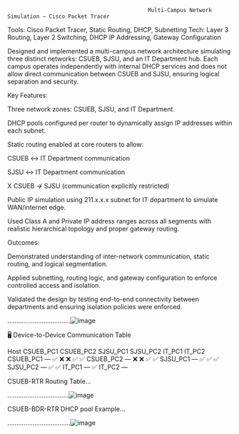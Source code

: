                                                 Multi-Campus Network Simulation – Cisco Packet Tracer
                                                
Tools: Cisco Packet Tracer, Static Routing, DHCP, Subnetting
Tech: Layer 3 Routing, Layer 2 Switching, DHCP IP Addressing, Gateway Configuration

Designed and implemented a multi-campus network architecture simulating three distinct networks: CSUEB, SJSU, and an IT Department hub. Each campus operates independently with internal DHCP services and does not allow direct communication between CSUEB and SJSU, ensuring logical separation and security.

Key Features:

  Three network zones: CSUEB, SJSU, and IT Department.

  DHCP pools configured per router to dynamically assign IP addresses within each subnet.

  Static routing enabled at core routers to allow:

  CSUEB ↔ IT Department communication

  SJSU ↔ IT Department communication

  X CSUEB ↛ SJSU (communication explicitly restricted)

  Public IP simulation using 211.x.x.x subnet for IT department to simulate WAN/internet edge.

  Used Class A and Private IP address ranges across all segments with realistic hierarchical topology and proper gateway routing.

Outcomes:

  Demonstrated understanding of inter-network communication, static routing, and logical segmentation.

  Applied subnetting, routing logic, and gateway configuration to enforce controlled access and isolation.

  Validated the design by testing end-to-end connectivity between departments and ensuring isolation policies were enforced.
  
...................................![image](https://github.com/user-attachments/assets/a51d3f49-c17c-4c8f-930c-6d671d806f8c)

🖥️ Device-to-Device Communication Table

Host	CSUEB_PC1	CSUEB_PC2	SJSU_PC1	SJSU_PC2	IT_PC1	IT_PC2
CSUEB_PC1	—	✅	❌	❌	✅	✅
CSUEB_PC2		—	❌	❌	✅	✅
SJSU_PC1			—	✅	✅	✅
SJSU_PC2				—	✅	✅
IT_PC1					—	✅
IT_PC2						—




CSUEB-RTR Routing Table...

..................................![image](https://github.com/user-attachments/assets/6f907d6a-db82-48dd-891a-70270472ba78)


CSUEB-BDR-RTR DHCP pool Example...

...................................![image](https://github.com/user-attachments/assets/e27e2d6f-1269-45bb-b831-59a8c3655f6c)





